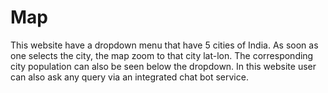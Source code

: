# Map
This website have a dropdown menu that have 5 cities of India. As soon as one selects the city, the map zoom to that city lat-lon. The corresponding city population can also be seen below the dropdown. In this website user can also ask any query via an integrated chat bot service.
